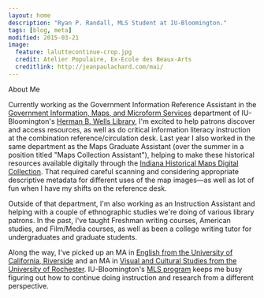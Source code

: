 ```yaml
---
layout: home
description: "Ryan P. Randall, MLS Student at IU-Bloomington."
tags: [blog, meta]
modified: 2015-03-21
image:
  feature: laluttecontinue-crop.jpg
  credit: Atelier Populaire, Ex-Ecole des Beaux-Arts
  creditlink: http://jeanpaulachard.com/mai/
---
```


About Me

Currently working as the Government Information Reference Assistant in the [Government Information, Maps, and Microform Services](http://www.libraries.iub.edu/index.php?pageId=285) department of IU-Bloomington's [Herman B. Wells Library](http://www.libraries.iub.edu/index.php?pageId=89), I'm excited to help patrons discover and access resources, as well as do critical information literacy instruction at the combination reference/circulation desk. Last year I also worked in the same department as the Maps Graduate Assistant (over the summer in a position titled "Maps Collection Assistant"),  helping to make these historical resources available digitally through the [Indiana Historical Maps Digital Collection](http://webapp1.dlib.indiana.edu/images/splash.htm?scope=images/VAC3073). That required careful scanning and considering appropriate descriptive metadata for different uses of the map images—as well as lot of fun when I have my shifts on the reference desk.  

Outside of that department, I'm also working as an Instruction Assistant and helping with a couple of ethnographic studies we're doing of various library patrons. In the past, I've taught Freshman writing courses, American studies, and Film/Media courses, as well as been a college writing tutor for undergraduates and graduate students.   

Along the way, I've picked up an MA in [English from the University of California, Riverside](http://english.ucr.edu/) and an MA in [Visual and Cultural Studies from the University of Rochester](http://www.rochester.edu/college/vcs/). IU-Bloomington's [MLS program](http://ils.indiana.edu/) keeps me busy figuring out how to continue doing instruction and research from a different perspective.  